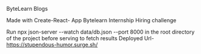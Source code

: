 ByteLearn Blogs

Made with Create-React- App
Bytelearn Internship Hiring challenge

Run npx json-server --watch data/db.json --port 8000 in the root directory of the project before serving to fetch results
Deployed Url- https://stupendous-humor.surge.sh/
